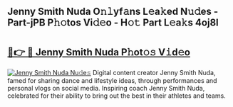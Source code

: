 ## Jenny Smith Nuda O𝚗𝚕yf𝚊ns L𝚎a𝚔ed N𝚞𝚍es - Part-jPB P𝚑𝚘tos Vi𝚍𝚎o - H𝚘𝚝 Part L𝚎a𝚔s 4oj8l

# <h2><a href="http://kf4sgu.oniu.top/?m=Jenny+Smith+Nuda">🔗👉 🔴 Jenny Smith Nuda P𝚑ot𝚘𝚜 V𝚒d𝚎o</a></h2>

[![Jenny Smith Nuda Nu𝚍e𝚜](https://i.imgur.com/0qMVB7G.gif)](http://kf4sgu.oniu.top/?m=Jenny+Smith+Nuda)
Digital content creator Jenny Smith Nuda, famed for sharing dance and lifestyle ideas, through performances and personal vlogs on social media. Inspiring coach Jenny Smith Nuda, celebrated for their ability to bring out the best in their athletes and teams.  
